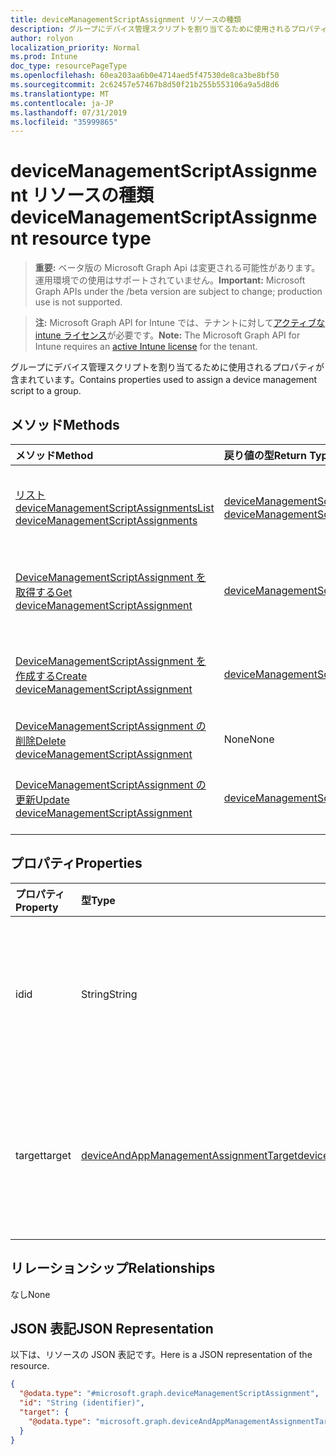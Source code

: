 ```yaml
---
title: deviceManagementScriptAssignment リソースの種類
description: グループにデバイス管理スクリプトを割り当てるために使用されるプロパティが含まれています。
author: rolyon
localization_priority: Normal
ms.prod: Intune
doc_type: resourcePageType
ms.openlocfilehash: 60ea203aa6b0e4714aed5f47530de8ca3be8bf50
ms.sourcegitcommit: 2c62457e57467b8d50f21b255b553106a9a5d8d6
ms.translationtype: MT
ms.contentlocale: ja-JP
ms.lasthandoff: 07/31/2019
ms.locfileid: "35999865"
---
```

# <a name="devicemanagementscriptassignment-resource-type"></a><span data-ttu-id="5f9e9-103">deviceManagementScriptAssignment リソースの種類</span><span class="sxs-lookup"><span data-stu-id="5f9e9-103">deviceManagementScriptAssignment resource type</span></span>

> <span data-ttu-id="5f9e9-104">**重要:** ベータ版の Microsoft Graph Api は変更される可能性があります。運用環境での使用はサポートされていません。</span><span class="sxs-lookup"><span data-stu-id="5f9e9-104">**Important:** Microsoft Graph APIs under the /beta version are subject to change; production use is not supported.</span></span>

> <span data-ttu-id="5f9e9-105">**注:** Microsoft Graph API for Intune では、テナントに対して[アクティブな intune ライセンス](https://go.microsoft.com/fwlink/?linkid=839381)が必要です。</span><span class="sxs-lookup"><span data-stu-id="5f9e9-105">**Note:** The Microsoft Graph API for Intune requires an [active Intune license](https://go.microsoft.com/fwlink/?linkid=839381) for the tenant.</span></span>

<span data-ttu-id="5f9e9-106">グループにデバイス管理スクリプトを割り当てるために使用されるプロパティが含まれています。</span><span class="sxs-lookup"><span data-stu-id="5f9e9-106">Contains properties used to assign a device management script to a group.</span></span>

## <a name="methods"></a><span data-ttu-id="5f9e9-107">メソッド</span><span class="sxs-lookup"><span data-stu-id="5f9e9-107">Methods</span></span>
|<span data-ttu-id="5f9e9-108">メソッド</span><span class="sxs-lookup"><span data-stu-id="5f9e9-108">Method</span></span>|<span data-ttu-id="5f9e9-109">戻り値の型</span><span class="sxs-lookup"><span data-stu-id="5f9e9-109">Return Type</span></span>|<span data-ttu-id="5f9e9-110">説明</span><span class="sxs-lookup"><span data-stu-id="5f9e9-110">Description</span></span>|
|:---|:---|:---|
|[<span data-ttu-id="5f9e9-111">リスト deviceManagementScriptAssignments</span><span class="sxs-lookup"><span data-stu-id="5f9e9-111">List deviceManagementScriptAssignments</span></span>](../api/intune-devices-devicemanagementscriptassignment-list.md)|<span data-ttu-id="5f9e9-112">[deviceManagementScriptAssignment](../resources/intune-devices-devicemanagementscriptassignment.md)コレクション</span><span class="sxs-lookup"><span data-stu-id="5f9e9-112">[deviceManagementScriptAssignment](../resources/intune-devices-devicemanagementscriptassignment.md) collection</span></span>|<span data-ttu-id="5f9e9-113">[DeviceManagementScriptAssignment](../resources/intune-devices-devicemanagementscriptassignment.md)オブジェクトのプロパティとリレーションシップをリストします。</span><span class="sxs-lookup"><span data-stu-id="5f9e9-113">List properties and relationships of the [deviceManagementScriptAssignment](../resources/intune-devices-devicemanagementscriptassignment.md) objects.</span></span>|
|[<span data-ttu-id="5f9e9-114">DeviceManagementScriptAssignment を取得する</span><span class="sxs-lookup"><span data-stu-id="5f9e9-114">Get deviceManagementScriptAssignment</span></span>](../api/intune-devices-devicemanagementscriptassignment-get.md)|[<span data-ttu-id="5f9e9-115">deviceManagementScriptAssignment</span><span class="sxs-lookup"><span data-stu-id="5f9e9-115">deviceManagementScriptAssignment</span></span>](../resources/intune-devices-devicemanagementscriptassignment.md)|<span data-ttu-id="5f9e9-116">[DeviceManagementScriptAssignment](../resources/intune-devices-devicemanagementscriptassignment.md)オブジェクトのプロパティとリレーションシップを読み取ります。</span><span class="sxs-lookup"><span data-stu-id="5f9e9-116">Read properties and relationships of the [deviceManagementScriptAssignment](../resources/intune-devices-devicemanagementscriptassignment.md) object.</span></span>|
|[<span data-ttu-id="5f9e9-117">DeviceManagementScriptAssignment を作成する</span><span class="sxs-lookup"><span data-stu-id="5f9e9-117">Create deviceManagementScriptAssignment</span></span>](../api/intune-devices-devicemanagementscriptassignment-create.md)|[<span data-ttu-id="5f9e9-118">deviceManagementScriptAssignment</span><span class="sxs-lookup"><span data-stu-id="5f9e9-118">deviceManagementScriptAssignment</span></span>](../resources/intune-devices-devicemanagementscriptassignment.md)|<span data-ttu-id="5f9e9-119">新しい[deviceManagementScriptAssignment](../resources/intune-devices-devicemanagementscriptassignment.md)オブジェクトを作成します。</span><span class="sxs-lookup"><span data-stu-id="5f9e9-119">Create a new [deviceManagementScriptAssignment](../resources/intune-devices-devicemanagementscriptassignment.md) object.</span></span>|
|[<span data-ttu-id="5f9e9-120">DeviceManagementScriptAssignment の削除</span><span class="sxs-lookup"><span data-stu-id="5f9e9-120">Delete deviceManagementScriptAssignment</span></span>](../api/intune-devices-devicemanagementscriptassignment-delete.md)|<span data-ttu-id="5f9e9-121">None</span><span class="sxs-lookup"><span data-stu-id="5f9e9-121">None</span></span>|<span data-ttu-id="5f9e9-122">[DeviceManagementScriptAssignment](../resources/intune-devices-devicemanagementscriptassignment.md)を削除します。</span><span class="sxs-lookup"><span data-stu-id="5f9e9-122">Deletes a [deviceManagementScriptAssignment](../resources/intune-devices-devicemanagementscriptassignment.md).</span></span>|
|[<span data-ttu-id="5f9e9-123">DeviceManagementScriptAssignment の更新</span><span class="sxs-lookup"><span data-stu-id="5f9e9-123">Update deviceManagementScriptAssignment</span></span>](../api/intune-devices-devicemanagementscriptassignment-update.md)|[<span data-ttu-id="5f9e9-124">deviceManagementScriptAssignment</span><span class="sxs-lookup"><span data-stu-id="5f9e9-124">deviceManagementScriptAssignment</span></span>](../resources/intune-devices-devicemanagementscriptassignment.md)|<span data-ttu-id="5f9e9-125">[DeviceManagementScriptAssignment](../resources/intune-devices-devicemanagementscriptassignment.md)オブジェクトのプロパティを更新します。</span><span class="sxs-lookup"><span data-stu-id="5f9e9-125">Update the properties of a [deviceManagementScriptAssignment](../resources/intune-devices-devicemanagementscriptassignment.md) object.</span></span>|

## <a name="properties"></a><span data-ttu-id="5f9e9-126">プロパティ</span><span class="sxs-lookup"><span data-stu-id="5f9e9-126">Properties</span></span>
|<span data-ttu-id="5f9e9-127">プロパティ</span><span class="sxs-lookup"><span data-stu-id="5f9e9-127">Property</span></span>|<span data-ttu-id="5f9e9-128">型</span><span class="sxs-lookup"><span data-stu-id="5f9e9-128">Type</span></span>|<span data-ttu-id="5f9e9-129">説明</span><span class="sxs-lookup"><span data-stu-id="5f9e9-129">Description</span></span>|
|:---|:---|:---|
|<span data-ttu-id="5f9e9-130">id</span><span class="sxs-lookup"><span data-stu-id="5f9e9-130">id</span></span>|<span data-ttu-id="5f9e9-131">String</span><span class="sxs-lookup"><span data-stu-id="5f9e9-131">String</span></span>|<span data-ttu-id="5f9e9-132">[デバイス管理スクリプト] グループ割り当てエンティティのキー。</span><span class="sxs-lookup"><span data-stu-id="5f9e9-132">Key of the device management script group assignment entity.</span></span>|
|<span data-ttu-id="5f9e9-133">target</span><span class="sxs-lookup"><span data-stu-id="5f9e9-133">target</span></span>|[<span data-ttu-id="5f9e9-134">deviceAndAppManagementAssignmentTarget</span><span class="sxs-lookup"><span data-stu-id="5f9e9-134">deviceAndAppManagementAssignmentTarget</span></span>](../resources/intune-shared-deviceandappmanagementassignmenttarget.md)|<span data-ttu-id="5f9e9-135">スクリプトを対象としている Azure Active Directory グループの Id。</span><span class="sxs-lookup"><span data-stu-id="5f9e9-135">The Id of the Azure Active Directory group we are targeting the script to.</span></span>|

## <a name="relationships"></a><span data-ttu-id="5f9e9-136">リレーションシップ</span><span class="sxs-lookup"><span data-stu-id="5f9e9-136">Relationships</span></span>
<span data-ttu-id="5f9e9-137">なし</span><span class="sxs-lookup"><span data-stu-id="5f9e9-137">None</span></span>

## <a name="json-representation"></a><span data-ttu-id="5f9e9-138">JSON 表記</span><span class="sxs-lookup"><span data-stu-id="5f9e9-138">JSON Representation</span></span>
<span data-ttu-id="5f9e9-139">以下は、リソースの JSON 表記です。</span><span class="sxs-lookup"><span data-stu-id="5f9e9-139">Here is a JSON representation of the resource.</span></span>
<!-- {
  "blockType": "resource",
  "keyProperty": "id",
  "@odata.type": "microsoft.graph.deviceManagementScriptAssignment"
}
-->
``` json
{
  "@odata.type": "#microsoft.graph.deviceManagementScriptAssignment",
  "id": "String (identifier)",
  "target": {
    "@odata.type": "microsoft.graph.deviceAndAppManagementAssignmentTarget"
  }
}
```





